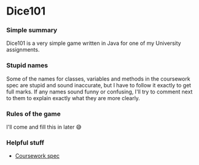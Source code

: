 Dice101
=======

### Simple summary

Dice101 is a very simple game written in Java for one of my University assignments.

### Stupid names

Some of the names for classes, variables and methods in the coursework spec are stupid and sound inaccurate, but I have to follow it exactly to get full marks. If any names sound funny or confusing, I'll try to comment next to them to explain exactly what they are more clearly. 

### Rules of the game

I'll come and fill this in later 😅

### Helpful stuff

* [Coursework spec](http://users.wmin.ac.uk/~dracopd/DOCUM/courses/ecsc501/assignment2_2014_ecsc501.pdf)
